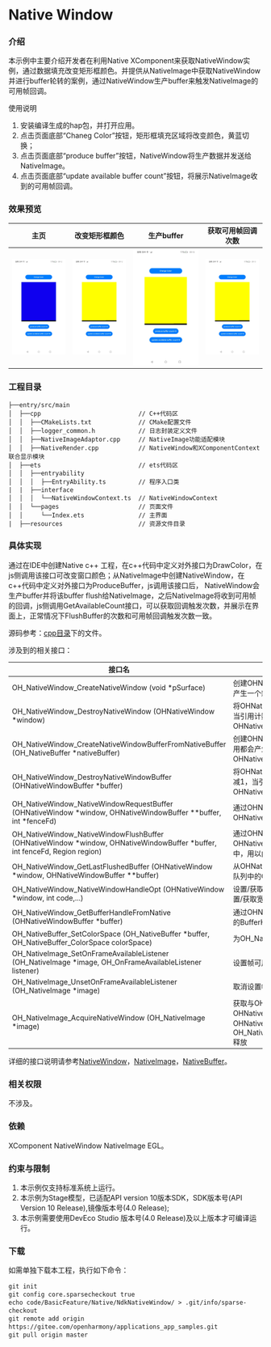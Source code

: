 # Native Window

### 介绍

本示例中主要介绍开发者在利用Native XComponent来获取NativeWindow实例，通过数据填充改变矩形框颜色。并提供从NativeImage中获取NativeWindow并进行buffer轮转的案例，通过NativeWindow生产buffer来触发NativeImage的可用帧回调。



使用说明

1. 安装编译生成的hap包，并打开应用。
2. 点击页面底部“Chaneg Color”按钮，矩形框填充区域将改变颜色，黄蓝切换；
3. 点击页面底部“produce buffer”按钮，NativeWindow将生产数据并发送给NativeImage。
4. 点击页面底部“update available buffer count”按钮，将展示NativeImage收到的可用帧回调。

### 效果预览

| 主页                                 | 改变矩形框颜色                               | 生产buffer | 获取可用帧回调次数                                         |
| ------------------------------------ | ------------------------------------------------ | --------------------------------------------------------- | --------------------------------------------------------- |
| ![main](screenshots/device/Main.jpg) | ![Draw Path](screenshots/device/ChangeColor.jpg) | ![change color](screenshots/device/ProduceBuffer.jpg) |![change color](screenshots/device/GetAvailableCount.jpg)|

### 工程目录

```
├──entry/src/main
│  ├──cpp                           // C++代码区
│  │  ├──CMakeLists.txt             // CMake配置文件
│  │  ├──logger_common.h   			// 日志封装定义文件  
│  │  ├──NativeImageAdaptor.cpp     // NativeImage功能适配模块
│  │  ├──NativeRender.cpp           // NativeWindow和XComponentContext联合显示模块
│  ├──ets                           // ets代码区
│  │  ├──entryability
│  │  │  ├──EntryAbility.ts         // 程序入口类
|  |  ├──interface
│  │  │  └──NativeWindowContext.ts  // NativeWindowContext
│  │  └──pages                      // 页面文件
│  │     └──Index.ets               // 主界面
|  ├──resources         			// 资源文件目录
```

### 具体实现

通过在IDE中创建Native c++ 工程，在c++代码中定义对外接口为DrawColor，在js侧调用该接口可改变窗口颜色；从NativeImage中创建NativeWindow，在c++代码中定义对外接口为ProduceBuffer，js调用该接口后，   NativeWindow会生产buffer并将该buffer flush给NativeImage，之后NativeImage将收到可用帧的回调，js侧调用GetAvailableCount接口，可以获取回调触发次数，并展示在界面上，正常情况下FlushBuffer的次数和可用帧回调触发次数一致。

源码参考：[cpp目录](entry/src/main/cpp)下的文件。

涉及到的相关接口：


| 接口名 | 描述 |
| -------- | -------- |
| OH_NativeWindow_CreateNativeWindow (void *pSurface) | 创建OHNativeWindow实例，每次调用都会产生一个新的OHNativeWindow实例 |
| OH_NativeWindow_DestroyNativeWindow (OHNativeWindow *window) | 将OHNativeWindow对象的引用计数减1，当引用计数为0的时候，该OHNativeWindow对象会被析构掉 |
| OH_NativeWindow_CreateNativeWindowBufferFromNativeBuffer (OH_NativeBuffer *nativeBuffer) | 创建OHNativeWindowBuffer实例，每次调用都会产生一个新的OHNativeWindowBuffer实例 |
| OH_NativeWindow_DestroyNativeWindowBuffer (OHNativeWindowBuffer *buffer) | 将OHNativeWindowBuffer对象的引用计数减1，当引用计数为0的时候，该OHNativeWindowBuffer对象会被析构掉 |
| OH_NativeWindow_NativeWindowRequestBuffer (OHNativeWindow *window, OHNativeWindowBuffer **buffer, int *fenceFd) | 通过OHNativeWindow对象申请一块OHNativeWindowBuffer，用以内容生产 |
| OH_NativeWindow_NativeWindowFlushBuffer (OHNativeWindow *window, OHNativeWindowBuffer *buffer, int fenceFd, Region region) | 通过OHNativeWindow将生产好内容的OHNativeWindowBuffer放回到Buffer队列中，用以内容消费 |
| OH_NativeWindow_GetLastFlushedBuffer (OHNativeWindow *window, OHNativeWindowBuffer **buffer) | 从OHNativeWindow获取上次送回到buffer队列中的OHNativeWindowBuffer |
| OH_NativeWindow_NativeWindowHandleOpt (OHNativeWindow *window, int code,...) | 设置/获取OHNativeWindow的属性，包括设置/获取宽高、内容格式等 |
| OH_NativeWindow_GetBufferHandleFromNative (OHNativeWindowBuffer *buffer) | 通过OHNativeWindowBuffer获取该buffer的BufferHandle指针       |
| OH_NativeBuffer_SetColorSpace (OH_NativeBuffer *buffer, OH_NativeBuffer_ColorSpace colorSpace) | 为OH_NativeBuffer设置颜色空间属性                            |
| OH_NativeImage_SetOnFrameAvailableListener (OH_NativeImage *image, OH_OnFrameAvailableListener listener) | 设置帧可用回调                                               |
| OH_NativeImage_UnsetOnFrameAvailableListener (OH_NativeImage *image) | 取消设置帧可用回调                                           |
| OH_NativeImage_AcquireNativeWindow (OH_NativeImage *image)   | 获取与OH_NativeImage相关联的OHNativeWindow指针。 该OHNativeWindow后续不再需要时需要调用OH_NativeWindow_DestroyNativeWindow释放 |

详细的接口说明请参考[NativeWindow](https://gitee.com/openharmony/docs/blob/master/zh-cn/application-dev/reference/native-apis/_native_window.md)，[NativeImage](https://gitee.com/openharmony/docs/blob/master/zh-cn/application-dev/reference/native-apis/_o_h___native_image.md)，[NativeBuffer](https://gitee.com/openharmony/docs/blob/master/zh-cn/application-dev/reference/native-apis/_o_h___native_buffer.md)。

### 相关权限

不涉及。

### 依赖

XComponent NativeWindow NativeImage EGL。

### 约束与限制

1. 本示例仅支持标准系统上运行。
2. 本示例为Stage模型，已适配API version 10版本SDK，SDK版本号(API Version 10 Release),镜像版本号(4.0 Release);
3. 本示例需要使用DevEco Studio 版本号(4.0 Release)及以上版本才可编译运行。
### 下载

如需单独下载本工程，执行如下命令：

```
git init
git config core.sparsecheckout true
echo code/BasicFeature/Native/NdkNativeWindow/ > .git/info/sparse-checkout
git remote add origin https://gitee.com/openharmony/applications_app_samples.git
git pull origin master
```
